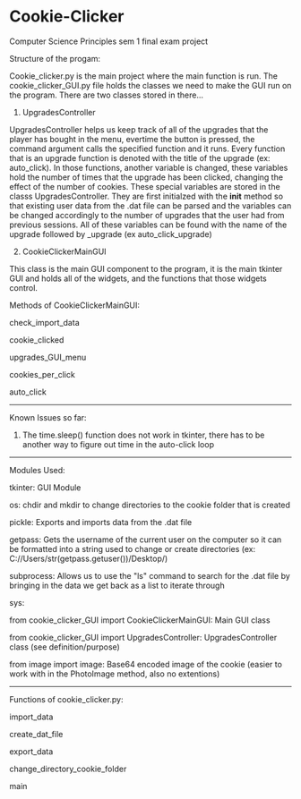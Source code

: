 # Cookie-Clicker
Computer Science Principles sem 1 final exam project

Structure of the progam:

Cookie_clicker.py is the main project where the main function is run. The cookie_clicker_GUI.py file holds the classes we need to make the GUI run on the program. There are two classes stored in there...

1. UpgradesController 

UpgradesController helps us keep track of all of the upgrades that the player has bought in the menu, evertime the button is pressed, the command argument calls the specified function and it runs. Every function that is an upgrade function is denoted with the title of the upgrade (ex: auto_click). In those functions, another variable is changed, these variables hold the number of times that the upgrade has been clicked, changing the effect of the number of cookies. These special variables are stored in the classs UpgradesController. They are first initialzed with the __init__ method so that existing user data from the .dat file can be parsed and the variables can be changed accordingly to the number of upgrades that the user had from previous sessions. All of these variables can be found with the name of the upgrade followed by _upgrade (ex auto_click_upgrade)



2. CookieClickerMainGUI

This class is the main GUI component to the program, it is the main tkinter GUI and holds all of the widgets, and the functions that those widgets control.


Methods of CookieClickerMainGUI:


check_import_data	

cookie_clicked

upgrades_GUI_menu

cookies_per_click

auto_click

------------------------------------------------------------


Known Issues so far:

1. The time.sleep() function does not work in tkinter, there has to be another way to figure out time in the auto-click loop


------------------------------------------------------------

Modules Used:

tkinter: GUI Module

os: chdir and mkdir to change directories to the cookie folder that is created

pickle: Exports and imports data from the .dat file

getpass: Gets the username of the current user on the computer so it can be formatted into a string used to change or create directories (ex: C://Users/str(getpass.getuser())/Desktop/)

subprocess: Allows us to use the "ls" command to search for the .dat file by bringing in the data we get back as a list to iterate through

sys: 

from cookie_clicker_GUI import CookieClickerMainGUI: Main GUI class

from cookie_clicker_GUI import UpgradesController: UpgradesController class (see definition/purpose)

from image import image: Base64 encoded image of the cookie (easier to work with in the PhotoImage method, also no extentions)

------------------------------------------------------------

Functions of cookie_clicker.py:

import_data

create_dat_file

export_data

change_directory_cookie_folder

main

